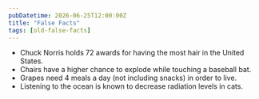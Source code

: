 ```yaml
---
pubDatetime: 2026-06-25T12:00:00Z
title: "False Facts"
tags: [old-false-facts]
---
```


- Chuck Norris holds 72 awards for having the most hair in the United States.
- Chairs have a higher chance to explode while touching a baseball bat.
- Grapes need 4 meals a day (not including snacks) in order to live.
- Listening to the ocean is known to decrease radiation levels in cats.
